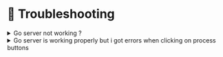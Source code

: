 # 🤯 Troubleshooting

<details>

<summary>Go server not working ?</summary>

* Check if anaconda3 or miniconda3 exists
* Check if conda environnement exists
  * Open a conda terminal
  * `conda env list`
  * Do you see a conda environnement named med\_conda\_env ?
    * yes ? Check environnement variable MED\_ENV on your system
    * no ? Did you make this step -> [#2.-unzip-the-python-environment-installer-1](quick-start.md#2.-unzip-the-python-environment-installer-1 "mention")

</details>

<details>

<summary>Go server is working properly but i got errors when clicking on process buttons</summary>

Your python environnement could have problems.

**Test the environnement variable MED\_ENV**

on WINDOWS:\
open a cmd terminal( `🪟 + cmd`) and write `set MED_ENV`

on LINUX and MACOS:\
Open a terminal and write `echo $MED_ENV`

**It should print a path to where your** [**conda** ](https://www.anaconda.com/)**env is installed.**\
If not:

</details>
